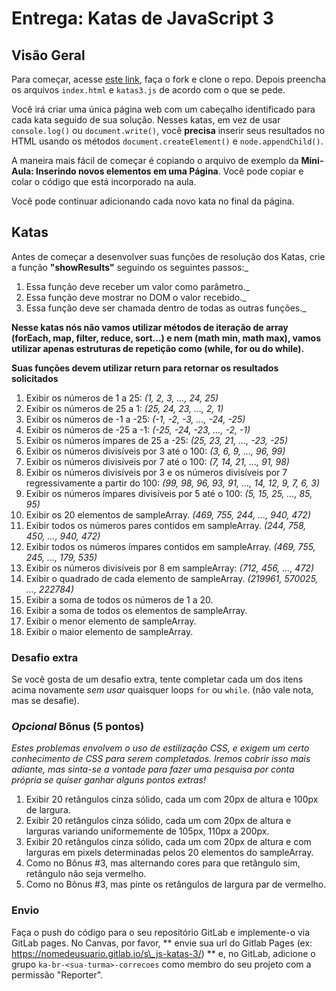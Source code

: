 # Entrega: Katas de JavaScript 3

## Visão Geral

Para começar, acesse [este link](https://gitlab.com/kenzie-academy-brasil/se/fe/getting-started-with-javascript/s_js-katas-3), faça o fork e clone o repo. Depois preencha os arquivos `index.html` e `katas3.js` de acordo com o que se pede.

Você irá criar uma única página web com um cabeçalho identificado para cada kata seguido de sua solução. Nesses katas, em vez de usar `console.log()` ou `document.write()`, você **precisa** inserir seus resultados no HTML usando os métodos `document.createElement()` e `node.appendChild()`.

A maneira mais fácil de começar é copiando o arquivo de exemplo da **Mini-Aula: Inserindo novos elementos em uma Página**. Você pode copiar e colar o código que está incorporado na aula.

Você pode continuar adicionando cada novo kata no final da página.

## Katas 

Antes de começar a desenvolver suas funções de resolução dos Katas, crie a função **"showResults"** seguindo os seguintes passos:_
1. Essa função deve receber um valor como parâmetro._
2. Essa função deve mostrar no DOM o valor recebido._
3. Essa função deve ser chamada dentro de todas as outras funções._

**Nesse katas nós não vamos utilizar métodos de iteração de array (forEach, map, filter, reduce, sort...) e nem (math min, math max), vamos utilizar apenas estruturas de repetição como (while, for ou do while).**

**Suas funções devem utilizar return para retornar os resultados solicitados**

1.  Exibir os números de 1 a 25: _(1, 2, 3, …, 24, 25)_
2.  Exibir os números de 25 a 1: _(25, 24, 23, …, 2, 1)_
3.  Exibir os números de -1 a -25: _(-1, -2, -3, …, -24, -25)_
4.  Exibir os números de -25 a -1: _(-25, -24, -23, …, -2, -1)_
5.  Exibir os números ímpares de 25 a -25: _(25, 23, 21, …, -23, -25)_
6.  Exibir os números divisíveis por 3 até o 100: _(3, 6, 9, …, 96, 99)_
7.  Exibir os números divisíveis por 7 até o 100: _(7, 14, 21, …, 91, 98)_
8.  Exibir os números divisíveis por 3 e os números divisíveis por 7 regressivamente a partir do 100: _(99, 98, 96, 93, 91, …, 14, 12, 9, 7, 6, 3)_
9.  Exibir os números ímpares divisíveis por 5 até o 100: _(5, 15, 25, …, 85, 95)_
10. Exibir os 20 elementos de sampleArray. _(469, 755, 244, …, 940, 472)_
11. Exibir todos os números pares contidos em sampleArray. _(244, 758, 450, …, 940, 472)_
12. Exibir todos os números ímpares contidos em sampleArray. _(469, 755, 245, …, 179, 535)_
13. Exibir os números divisíveis por 8 em sampleArray: _(712, 456, …, 472)_
14. Exibir o quadrado de cada elemento de sampleArray. _(219961, 570025, …, 222784)_
15. Exibir a soma de todos os números de 1 a 20.
16. Exibir a soma de todos os elementos de sampleArray.
17. Exibir o menor elemento de sampleArray.
18. Exibir o maior elemento de sampleArray.

### Desafio extra  

Se você gosta de um desafio extra, tente completar cada um dos itens acima novamente _sem usar_ quaisquer loops `for` ou `while`. (não vale nota, mas se desafie).

### *Opcional* Bônus (5 pontos)

*Estes problemas envolvem o uso de estilização CSS, e exigem um certo conhecimento de CSS para serem completados. Iremos cobrir isso mais adiante, mas sinta-se a vontade para fazer uma pesquisa por conta própria se quiser ganhar alguns pontos extras!*

1. Exibir 20 retângulos cinza sólido, cada um com 20px de altura e 100px de largura.
2. Exibir 20 retângulos cinza sólido, cada um com 20px de altura e larguras variando uniformemente de 105px, 110px a 200px.
3. Exibir 20 retângulos cinza sólido, cada um com 20px de altura e com larguras em pixels determinadas pelos 20 elementos do sampleArray.
4. Como no Bônus #3, mas alternando cores para que retângulo sim, retângulo não seja vermelho.
5. Como no Bônus #3, mas pinte os retângulos de largura par de vermelho.

### Envio

Faça o push do código para o seu repositório GitLab e implemente-o via GitLab pages. No Canvas, por favor, ** envie sua url do Gitlab Pages (ex: https://nomedeusuario.gitlab.io/s\_js-katas-3/) ** e, no GitLab, adicione o grupo `ka-br-<sua-turma>-correcoes` como membro do seu projeto com a permissão "Reporter".
